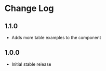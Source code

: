 # Change Log

## 1.1.0

* Adds more table examples to the component

## 1.0.0

* Initial stable release
